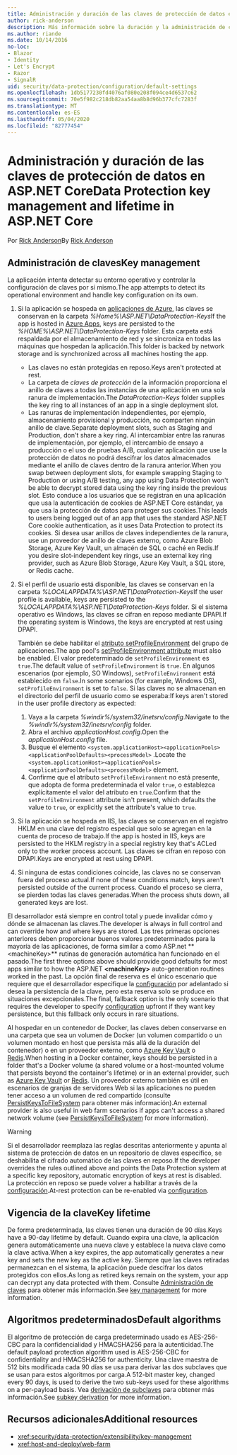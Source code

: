 ```yaml
---
title: Administración y duración de las claves de protección de datos en ASP.NET Core
author: rick-anderson
description: Más información sobre la duración y la administración de claves de protección de datos en ASP.NET Core.
ms.author: riande
ms.date: 10/14/2016
no-loc:
- Blazor
- Identity
- Let's Encrypt
- Razor
- SignalR
uid: security/data-protection/configuration/default-settings
ms.openlocfilehash: 1db5177230fd4076af080e208f094ce4d6537c62
ms.sourcegitcommit: 70e5f982c218db82aa54aa8b8d96b377cfc7283f
ms.translationtype: MT
ms.contentlocale: es-ES
ms.lasthandoff: 05/04/2020
ms.locfileid: "82777454"
---
```

# <a name="data-protection-key-management-and-lifetime-in-aspnet-core"></a><span data-ttu-id="71590-103">Administración y duración de las claves de protección de datos en ASP.NET Core</span><span class="sxs-lookup"><span data-stu-id="71590-103">Data Protection key management and lifetime in ASP.NET Core</span></span>

<span data-ttu-id="71590-104">Por [Rick Anderson](https://twitter.com/RickAndMSFT)</span><span class="sxs-lookup"><span data-stu-id="71590-104">By [Rick Anderson](https://twitter.com/RickAndMSFT)</span></span>

## <a name="key-management"></a><span data-ttu-id="71590-105">Administración de claves</span><span class="sxs-lookup"><span data-stu-id="71590-105">Key management</span></span>

<span data-ttu-id="71590-106">La aplicación intenta detectar su entorno operativo y controlar la configuración de claves por sí mismo.</span><span class="sxs-lookup"><span data-stu-id="71590-106">The app attempts to detect its operational environment and handle key configuration on its own.</span></span>

1. <span data-ttu-id="71590-107">Si la aplicación se hospeda en [aplicaciones de Azure](https://azure.microsoft.com/services/app-service/), las claves se conservan en la carpeta *%Home%\ASP.NET\DataProtection-Keys*</span><span class="sxs-lookup"><span data-stu-id="71590-107">If the app is hosted in [Azure Apps](https://azure.microsoft.com/services/app-service/), keys are persisted to the *%HOME%\ASP.NET\DataProtection-Keys* folder.</span></span> <span data-ttu-id="71590-108">Esta carpeta está respaldada por el almacenamiento de red y se sincroniza en todas las máquinas que hospedan la aplicación.</span><span class="sxs-lookup"><span data-stu-id="71590-108">This folder is backed by network storage and is synchronized across all machines hosting the app.</span></span>
   * <span data-ttu-id="71590-109">Las claves no están protegidas en reposo.</span><span class="sxs-lookup"><span data-stu-id="71590-109">Keys aren't protected at rest.</span></span>
   * <span data-ttu-id="71590-110">La carpeta de *claves de protección* de la información proporciona el anillo de claves a todas las instancias de una aplicación en una sola ranura de implementación.</span><span class="sxs-lookup"><span data-stu-id="71590-110">The *DataProtection-Keys* folder supplies the key ring to all instances of an app in a single deployment slot.</span></span>
   * <span data-ttu-id="71590-111">Las ranuras de implementación independientes, por ejemplo, almacenamiento provisional y producción, no comparten ningún anillo de clave.</span><span class="sxs-lookup"><span data-stu-id="71590-111">Separate deployment slots, such as Staging and Production, don't share a key ring.</span></span> <span data-ttu-id="71590-112">Al intercambiar entre las ranuras de implementación, por ejemplo, el intercambio de ensayo a producción o el uso de pruebas A/B, cualquier aplicación que use la protección de datos no podrá descifrar los datos almacenados mediante el anillo de claves dentro de la ranura anterior.</span><span class="sxs-lookup"><span data-stu-id="71590-112">When you swap between deployment slots, for example swapping Staging to Production or using A/B testing, any app using Data Protection won't be able to decrypt stored data using the key ring inside the previous slot.</span></span> <span data-ttu-id="71590-113">Esto conduce a los usuarios que se registran en una aplicación que usa la autenticación de cookies de ASP.NET Core estándar, ya que usa la protección de datos para proteger sus cookies.</span><span class="sxs-lookup"><span data-stu-id="71590-113">This leads to users being logged out of an app that uses the standard ASP.NET Core cookie authentication, as it uses Data Protection to protect its cookies.</span></span> <span data-ttu-id="71590-114">Si desea usar anillos de claves independientes de la ranura, use un proveedor de anillo de claves externo, como Azure Blob Storage, Azure Key Vault, un almacén de SQL o caché en Redis.</span><span class="sxs-lookup"><span data-stu-id="71590-114">If you desire slot-independent key rings, use an external key ring provider, such as Azure Blob Storage, Azure Key Vault, a SQL store, or Redis cache.</span></span>

1. <span data-ttu-id="71590-115">Si el perfil de usuario está disponible, las claves se conservan en la carpeta *%LOCALAPPDATA%\ASP.NET\DataProtection-Keys*</span><span class="sxs-lookup"><span data-stu-id="71590-115">If the user profile is available, keys are persisted to the *%LOCALAPPDATA%\ASP.NET\DataProtection-Keys* folder.</span></span> <span data-ttu-id="71590-116">Si el sistema operativo es Windows, las claves se cifran en reposo mediante DPAPI.</span><span class="sxs-lookup"><span data-stu-id="71590-116">If the operating system is Windows, the keys are encrypted at rest using DPAPI.</span></span>

   <span data-ttu-id="71590-117">También se debe habilitar el [atributo setProfileEnvironment](/iis/configuration/system.applicationhost/applicationpools/add/processmodel#configuration) del grupo de aplicaciones.</span><span class="sxs-lookup"><span data-stu-id="71590-117">The app pool's [setProfileEnvironment attribute](/iis/configuration/system.applicationhost/applicationpools/add/processmodel#configuration) must also be enabled.</span></span> <span data-ttu-id="71590-118">El valor predeterminado de `setProfileEnvironment` es `true`.</span><span class="sxs-lookup"><span data-stu-id="71590-118">The default value of `setProfileEnvironment` is `true`.</span></span> <span data-ttu-id="71590-119">En algunos escenarios (por ejemplo, SO Windows), `setProfileEnvironment` está establecido en `false`.</span><span class="sxs-lookup"><span data-stu-id="71590-119">In some scenarios (for example, Windows OS), `setProfileEnvironment` is set to `false`.</span></span> <span data-ttu-id="71590-120">Si las claves no se almacenan en el directorio del perfil de usuario como se esperaba:</span><span class="sxs-lookup"><span data-stu-id="71590-120">If keys aren't stored in the user profile directory as expected:</span></span>

   1. <span data-ttu-id="71590-121">Vaya a la carpeta *%windir%/system32/inetsrv/config*.</span><span class="sxs-lookup"><span data-stu-id="71590-121">Navigate to the *%windir%/system32/inetsrv/config* folder.</span></span>
   1. <span data-ttu-id="71590-122">Abra el archivo *applicationHost.config*.</span><span class="sxs-lookup"><span data-stu-id="71590-122">Open the *applicationHost.config* file.</span></span>
   1. <span data-ttu-id="71590-123">Busque el elemento `<system.applicationHost><applicationPools><applicationPoolDefaults><processModel>` .</span><span class="sxs-lookup"><span data-stu-id="71590-123">Locate the `<system.applicationHost><applicationPools><applicationPoolDefaults><processModel>` element.</span></span>
   1. <span data-ttu-id="71590-124">Confirme que el atributo `setProfileEnvironment` no está presente, que adopta de forma predeterminada el valor `true`, o establezca explícitamente el valor del atributo en `true`.</span><span class="sxs-lookup"><span data-stu-id="71590-124">Confirm that the `setProfileEnvironment` attribute isn't present, which defaults the value to `true`, or explicitly set the attribute's value to `true`.</span></span>

1. <span data-ttu-id="71590-125">Si la aplicación se hospeda en IIS, las claves se conservan en el registro HKLM en una clave del registro especial que solo se agregan en la cuenta de proceso de trabajo.</span><span class="sxs-lookup"><span data-stu-id="71590-125">If the app is hosted in IIS, keys are persisted to the HKLM registry in a special registry key that's ACLed only to the worker process account.</span></span> <span data-ttu-id="71590-126">Las claves se cifran en reposo con DPAPI.</span><span class="sxs-lookup"><span data-stu-id="71590-126">Keys are encrypted at rest using DPAPI.</span></span>

1. <span data-ttu-id="71590-127">Si ninguna de estas condiciones coincide, las claves no se conservan fuera del proceso actual.</span><span class="sxs-lookup"><span data-stu-id="71590-127">If none of these conditions match, keys aren't persisted outside of the current process.</span></span> <span data-ttu-id="71590-128">Cuando el proceso se cierra, se pierden todas las claves generadas.</span><span class="sxs-lookup"><span data-stu-id="71590-128">When the process shuts down, all generated keys are lost.</span></span>

<span data-ttu-id="71590-129">El desarrollador está siempre en control total y puede invalidar cómo y dónde se almacenan las claves.</span><span class="sxs-lookup"><span data-stu-id="71590-129">The developer is always in full control and can override how and where keys are stored.</span></span> <span data-ttu-id="71590-130">Las tres primeras opciones anteriores deben proporcionar buenos valores predeterminados para la mayoría de las aplicaciones, de forma similar a como ASP.net \*\* \<machineKey>\*\* rutinas de generación automática han funcionado en el pasado.</span><span class="sxs-lookup"><span data-stu-id="71590-130">The first three options above should provide good defaults for most apps similar to how the ASP.NET **\<machineKey>** auto-generation routines worked in the past.</span></span> <span data-ttu-id="71590-131">La opción final de reserva es el único escenario que requiere que el desarrollador especifique la [configuración](xref:security/data-protection/configuration/overview) por adelantado si desea la persistencia de la clave, pero esta reserva solo se produce en situaciones excepcionales.</span><span class="sxs-lookup"><span data-stu-id="71590-131">The final, fallback option is the only scenario that requires the developer to specify [configuration](xref:security/data-protection/configuration/overview) upfront if they want key persistence, but this fallback only occurs in rare situations.</span></span>

<span data-ttu-id="71590-132">Al hospedar en un contenedor de Docker, las claves deben conservarse en una carpeta que sea un volumen de Docker (un volumen compartido o un volumen montado en host que persista más allá de la duración del contenedor) o en un proveedor externo, como [Azure Key Vault](https://azure.microsoft.com/services/key-vault/) o [Redis](https://redis.io/).</span><span class="sxs-lookup"><span data-stu-id="71590-132">When hosting in a Docker container, keys should be persisted in a folder that's a Docker volume (a shared volume or a host-mounted volume that persists beyond the container's lifetime) or in an external provider, such as [Azure Key Vault](https://azure.microsoft.com/services/key-vault/) or [Redis](https://redis.io/).</span></span> <span data-ttu-id="71590-133">Un proveedor externo también es útil en escenarios de granjas de servidores Web si las aplicaciones no pueden tener acceso a un volumen de red compartido (consulte [PersistKeysToFileSystem](xref:security/data-protection/configuration/overview#persistkeystofilesystem) para obtener más información).</span><span class="sxs-lookup"><span data-stu-id="71590-133">An external provider is also useful in web farm scenarios if apps can't access a shared network volume (see [PersistKeysToFileSystem](xref:security/data-protection/configuration/overview#persistkeystofilesystem) for more information).</span></span>

> [!WARNING]
> <span data-ttu-id="71590-134">Si el desarrollador reemplaza las reglas descritas anteriormente y apunta al sistema de protección de datos en un repositorio de claves específico, se deshabilita el cifrado automático de las claves en reposo.</span><span class="sxs-lookup"><span data-stu-id="71590-134">If the developer overrides the rules outlined above and points the Data Protection system at a specific key repository, automatic encryption of keys at rest is disabled.</span></span> <span data-ttu-id="71590-135">La protección en reposo se puede volver a habilitar a través de la [configuración](xref:security/data-protection/configuration/overview).</span><span class="sxs-lookup"><span data-stu-id="71590-135">At-rest protection can be re-enabled via [configuration](xref:security/data-protection/configuration/overview).</span></span>

## <a name="key-lifetime"></a><span data-ttu-id="71590-136">Vigencia de la clave</span><span class="sxs-lookup"><span data-stu-id="71590-136">Key lifetime</span></span>

<span data-ttu-id="71590-137">De forma predeterminada, las claves tienen una duración de 90 días.</span><span class="sxs-lookup"><span data-stu-id="71590-137">Keys have a 90-day lifetime by default.</span></span> <span data-ttu-id="71590-138">Cuando expira una clave, la aplicación genera automáticamente una nueva clave y establece la nueva clave como la clave activa.</span><span class="sxs-lookup"><span data-stu-id="71590-138">When a key expires, the app automatically generates a new key and sets the new key as the active key.</span></span> <span data-ttu-id="71590-139">Siempre que las claves retiradas permanezcan en el sistema, la aplicación puede descifrar los datos protegidos con ellos.</span><span class="sxs-lookup"><span data-stu-id="71590-139">As long as retired keys remain on the system, your app can decrypt any data protected with them.</span></span> <span data-ttu-id="71590-140">Consulte [Administración de claves](xref:security/data-protection/implementation/key-management#key-expiration-and-rolling) para obtener más información.</span><span class="sxs-lookup"><span data-stu-id="71590-140">See [key management](xref:security/data-protection/implementation/key-management#key-expiration-and-rolling) for more information.</span></span>

## <a name="default-algorithms"></a><span data-ttu-id="71590-141">Algoritmos predeterminados</span><span class="sxs-lookup"><span data-stu-id="71590-141">Default algorithms</span></span>

<span data-ttu-id="71590-142">El algoritmo de protección de carga predeterminado usado es AES-256-CBC para la confidencialidad y HMACSHA256 para la autenticidad.</span><span class="sxs-lookup"><span data-stu-id="71590-142">The default payload protection algorithm used is AES-256-CBC for confidentiality and HMACSHA256 for authenticity.</span></span> <span data-ttu-id="71590-143">Una clave maestra de 512 bits modificada cada 90 días se usa para derivar las dos subclaves que se usan para estos algoritmos por carga.</span><span class="sxs-lookup"><span data-stu-id="71590-143">A 512-bit master key, changed every 90 days, is used to derive the two sub-keys used for these algorithms on a per-payload basis.</span></span> <span data-ttu-id="71590-144">Vea [derivación de subclaves](xref:security/data-protection/implementation/subkeyderivation#additional-authenticated-data-and-subkey-derivation) para obtener más información.</span><span class="sxs-lookup"><span data-stu-id="71590-144">See [subkey derivation](xref:security/data-protection/implementation/subkeyderivation#additional-authenticated-data-and-subkey-derivation) for more information.</span></span>

## <a name="additional-resources"></a><span data-ttu-id="71590-145">Recursos adicionales</span><span class="sxs-lookup"><span data-stu-id="71590-145">Additional resources</span></span>

* <xref:security/data-protection/extensibility/key-management>
* <xref:host-and-deploy/web-farm>
